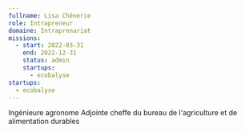 ```yaml
---
fullname: Lisa Chênerie
role: Intrapreneur
domaine: Intraprenariat
missions:
  - start: 2022-03-31
    end: 2022-12-31
    status: admin
    startups:
      - ecobalyse
startups:
  - ecobalyse
---
```

Ingénieure agronome Adjointe cheffe du bureau de l'agriculture et de alimentation durables